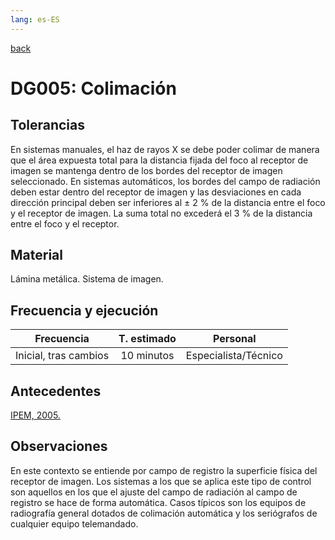 ```yaml
---
lang: es-ES
---
```


[back](aotal.github.io/QCRayos/index.md)

# DG005: Colimación

## Tolerancias

En sistemas manuales, el haz de rayos X se debe poder colimar de manera que el área expuesta
total para la distancia fijada del foco al receptor de imagen se mantenga dentro de los bordes del
receptor de imagen seleccionado.
En sistemas automáticos, los bordes del campo de radiación deben estar dentro del receptor de
imagen y las desviaciones en cada dirección principal deben ser inferiores al ± 2 % de la distancia
entre el foco y el receptor de imagen. La suma total no excederá el 3 % de la distancia entre el foco y el receptor.

## Material

Lámina metálica. Sistema de imagen.

## Frecuencia y ejecución

|     **Frecuencia**    | **T. estimado** |     **Personal**     |
| :-------------------: | :-------------: | :------------------: |
| Inicial, tras cambios |    10 minutos   | Especialista/Técnico |

## Antecedentes

 [IPEM, 2005.](https://archive.org/details/IPEMReport91RecommendedStandardsForTheRoutinePerformanceTestingOfDiagnosticXRayImagingSystems/mode/2up)

## Observaciones

En este contexto se entiende por campo de registro la superficie física del receptor de imagen. Los
sistemas a los que se aplica este tipo de control son aquellos en los que el ajuste del campo de radiación al campo de registro se hace de forma automática. Casos típicos son los equipos de radiografía general dotados de colimación automática y los seriógrafos de cualquier equipo telemandado.

